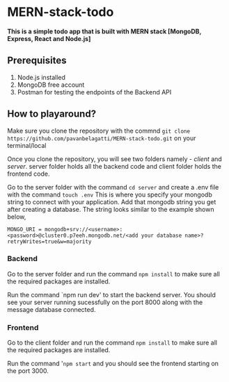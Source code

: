 # MERN-stack-todo
**This is a simple todo app that is built with MERN stack [MongoDB, Express, React and Node.js]**

## Prerequisites
1. Node.js installed
2. MongoDB free account
3. Postman for testing the endpoints of the Backend API

## How to playaround?
Make sure you clone the repository with the commnd `git clone https://github.com/pavanbelagatti/MERN-stack-todo.git` on your terminal/local

Once you clone the repository, you will see two folders namely - *client* and *server*. 
server folder holds all the backend code and client folder holds the frontend code.

Go to the server folder with the command `cd server` and create a .env file with the command `touch .env`
This is where you specify your mongodb string to connect with your application. 
Add that mongodb string you get after creating a database. The string looks similar to the example shown below,

`MONGO_URI = mongodb+srv://<username>:<password>@cluster0.p7eeh.mongodb.net/<add your database name>?retryWrites=true&w=majority`

### Backend

Go to the server folder and run the command `npm install` to make sure all the required packages are installed.

Run the command `npm run dev' to start the backend server. You should see your server running sucessfully on the port 8000 along with the message database connected.

### Frontend

Go to the client folder and run the command `npm install` to make sure all the required packages are installed.

Run the command '`npm start` and you should see the frontend starting on the port 3000. 


